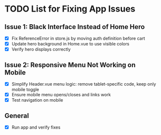 # TODO List for Fixing App Issues

## Issue 1: Black Interface Instead of Home Hero
- [x] Fix ReferenceError in store.js by moving auth definition before cart
- [x] Update hero background in Home.vue to use visible colors
- [x] Verify hero displays correctly

## Issue 2: Responsive Menu Not Working on Mobile
- [x] Simplify Header.vue menu logic: remove tablet-specific code, keep only mobile toggle
- [x] Ensure mobile menu opens/closes and links work
- [x] Test navigation on mobile

## General
- [x] Run app and verify fixes
